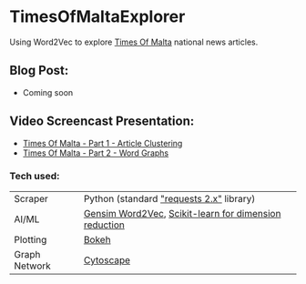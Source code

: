 # TimesOfMaltaExplorer

Using Word2Vec to explore [Times Of Malta](https://timesofmalta.com/) national news articles.

## Blog Post:

- Coming soon

## Video Screencast Presentation:

- [Times Of Malta - Part 1 - Article Clustering](https://youtu.be/uQ6S-3N7S8A)
- [Times Of Malta - Part 2 - Word Graphs](https://youtu.be/yF_zuriNsF4)

### Tech used:

|  |  |
|--|--|
| Scraper | Python (standard ["requests 2.x"](https://2.python-requests.org/en/master/) library) |
| AI/ML | [Gensim Word2Vec](https://radimrehurek.com/gensim/models/word2vec.html), [Scikit-learn for dimension reduction](https://scikit-learn.org/stable/) |
| Plotting | [Bokeh](https://bokeh.pydata.org/en/latest/) |
| Graph Network | [Cytoscape](https://cytoscape.org/) |

